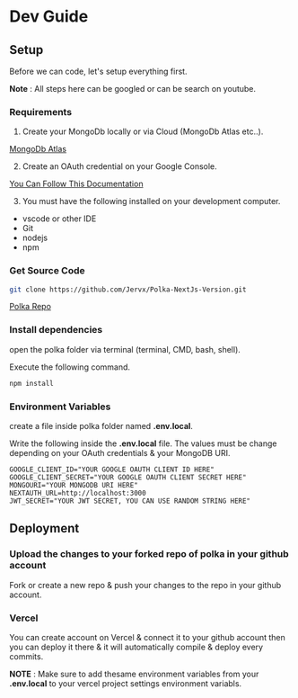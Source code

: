 # Dev Guide

## Setup
Before we can code, let's setup everything first.

**Note** : All steps here can be googled or can be search on youtube.

### Requirements 
1. Create your MongoDb locally or via Cloud (MongoDb Atlas etc..).

[MongoDb Atlas](https://www.mongodb.com/atlas/database)

2. Create an OAuth credential on your Google Console.

[You Can Follow This Documentation](https://developers.google.com/identity/gsi/web/guides/overview)

3. You must have the following installed on your development computer.
- vscode or other IDE
- Git
- nodejs
- npm

### Get Source Code

```sh
git clone https://github.com/Jervx/Polka-NextJs-Version.git
```
[Polka Repo](https://github.com/Jervx/Polka-NextJs-Version.git)


### Install dependencies

open the polka folder via terminal (terminal, CMD, bash, shell).

Execute the following command.

```sh
npm install

```

### Environment Variables

create a file inside polka folder named **.env.local**.

Write the following inside the **.env.local** file. The values must be change depending on your OAuth credentials & your MongoDB URI.

```env
GOOGLE_CLIENT_ID="YOUR GOOGLE OAUTH CLIENT ID HERE"
GOOGLE_CLIENT_SECRET="YOUR GOOGLE OAUTH CLIENT SECRET HERE"
MONGOURI="YOUR MONGODB URI HERE"
NEXTAUTH_URL=http://localhost:3000
JWT_SECRET="YOUR JWT SECRET, YOU CAN USE RANDOM STRING HERE"
```


## Deployment

### Upload the changes to your forked repo of polka in your github account

Fork or create a new repo & push your changes to the repo in your github account.

### Vercel

You can create account on Vercel & connect it to your github account then you can deploy it there & it will automatically compile & deploy every commits.

**NOTE** : Make sure to add thesame environment variables from your **.env.local** to your vercel project settings environment variabls.